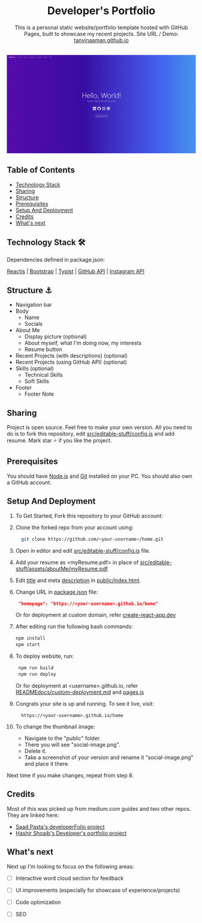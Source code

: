 <!-- PROJECT LOGO -->
<br />
<p align="center">
  <h1 align="center">Developer's Portfolio</h1>

  <p align="center">
    This is a personal static website/portfolio template hosted with GitHub Pages, built to showcase my recent projects. Site URL / Demo: 
    <a href="https://tanyjnaaman.github.io">tanyjnaaman.github.io</a>
    <br />
    <br />
  </p>
</p>

[![Site preview](/public/social-image.png)](https://tanyjnaaman.github.io/)

## Table of Contents

- [Technology Stack](#technology-stack-)
- [Sharing](#Sharing-)
- [Structure](#structure-)
- [Prerequisites](#prerequisites-)
- [Setup And Deployment](#setup-and-deployment-)
- [Credits](#credits-)
- [What's next](#What's-next-)

## Technology Stack 🛠️

Dependencies defined in package.json:

[Reactjs](https://reactjs.org/)
| [Bootstrap](https://getbootstrap.com/)
| [Typist](https://github.com/jstejada/react-typist)
| [GitHub API](https://developer.github.com/v3/repos/)
| [Instagram API](https://www.instagram.com/developer/embedding/)

## Structure ⚓

- Navigation bar
- Body
  - Name
  - Socials
- About Me
  - Display picture (optional)
  - About myself, what I'm doing now, my interests
  - Resume button
- Recent Projects (with descriptions) (optional)
- Recent Projects (using GitHub API) (optional)
- Skills (optional)
  - Technical Skills
  - Soft Skills
- Footer
  - Footer Note


## Sharing

Project is open source. Feel free to make your own version. All you need to do is to fork this repository, edit [src/editable-stuff/config.js](./src/editable-stuff/config.js) and add resume. Mark star ⭐ if you like the project.

## Prerequisites

You should have [Node.js](https://nodejs.org/en/) and [Git](https://git-scm.com/) installed on your PC. You should also own a GitHub account.

## Setup And Deployment

1. To Get Started, Fork this repository to your GitHub account:
2. Clone the forked repo from your account using:

   ```bash
     git clone https://github.com/<your-username>/home.git
   ```

3. Open in editor and edit [src/editable-stuff/config.js](./src/editable-stuff/config.js) file.

4. Add your resume as <myResume.pdf> in place of [src/editable-stuff/assets/aboutMe/myResume.pdf](./src/editable-stuff/assets/aboutMe)

5. Edit [title](./public/index.html#L34) and meta [description](./public/index.html#L13) in [public/index.html](./public/index.html).
6. Change URL in [package.json](./package.json) file:

   ```json
    "homepage": "https://<your-username>.github.io/home"
   ```

   Or for deployment at custom domain, refer [create-react-app.dev](https://create-react-app.dev/docs/deployment/#step-1-add-homepage-to-packagejson)

7. After editing run the following bash commands:

   ```bash
   npm install
   npm start
   ```

8. To deploy website, run:

   ```bash
    npm run build
    npm run deploy
   ```

   Or for deployment at \<username>.github.io, refer [READMEdocs/custom-deployment.md](./READMEdocs/custom-deployment.md) and [pages.js](./pages.js)

9. Congrats your site is up and running. To see it live, visit:

   ```https
     https://<your-username>.github.io/home
   ```

10. To change the thumbnail image:

    - Navigate to the "public" folder.  
    - There you will see "social-image.png".  
    - Delete it.   
    - Take a screenshot of your version and rename it "social-image.png" and place it there.  
    
   Next time if you make changes, repeat from step 8.

## Credits 
Most of this was picked up from medium.com guides and two other repos. They are linked here: 

- [Saad Pasta's developerFolio project](https://github.com/saadpasta/developerFolio)
- [Hashir Shoaib's Developer's portfolio project](https://github.com/hashirshoaeb/home)

## What's next

Next up I'm looking to focus on the following areas:
- [ ] Interactive word cloud section for feedback
- [ ] UI improvements (especially for showcase of experience/projects)
- [ ] Code optimization
- [ ] SEO


